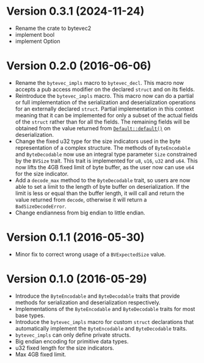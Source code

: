 # Version 0.3.1 (2024-11-24)
- Rename the crate to bytevec2
- implement bool
- implement Option

# Version 0.2.0 (2016-06-06)
- Rename the `bytevec_impls` macro to `bytevec_decl`. This macro now accepts a pub 
  access modifier on the declared `struct` and on its fields. 
- Reintroduce the `bytevec_impls` macro. This macro now can do a partial or full implementation
  of the serialization and deserialization operations for an externally declared `struct`. Partial
  implementation in this context meaning that it can be implemented for only a subset of the 
  actual fields of the `struct` rather than for all the fields. The remaining fields will be 
  obtained from the value returned from [`Default::default()`] on deserialization.
- Change the fixed u32 type for the size indicators used in the byte representation of a complex
  structure. The methods of `ByteEncodable` and `ByteDecodable` now use an integral type parameter
  `Size` constrained by the `BVSize` trait. This trait is implemented for `u8`, `u16`, `u32` and `u64`.
  This now lifts the 4GB fixed limit of byte buffer, as the user now can use `u64` for the size indicator.
- Add a `decode_max` method to the `ByteDecodable` trait, so users are now able to set a limit to the
  length of byte buffer on deserialization. If the limit is less or equal than the buffer length, it will
  call and return the value returned from `decode`, otherwise it will return a `BadSizeDecodeError`.
- Change endianness from big endian to little endian.

[`Default::default()`]: http://doc.rust-lang.org/stable/std/default/trait.Default.html#tymethod.default

# Version 0.1.1 (2016-05-30)
- Minor fix to correct wrong usage of a `BVExpectedSize` value.

# Version 0.1.0 (2016-05-29)
- Introduce the `ByteEncodable` and `ByteDecodable` traits that provide methods for serialization
  and deserialization respectively.
- Implementations of the `ByteEncodable` and `ByteDecodable` traits for most base types.
- Introduce the `bytevec_impls` macro for custom `struct` declarations that automatically implement
  the `ByteEncodable` and `ByteDecodable` traits.
- `bytevec_impls` can only define private structs.
- Big endian encoding for primitive data types.
- u32 fixed length for the size indicators.
- Max 4GB fixed limit.